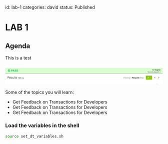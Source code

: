 id: lab-1
categories: david
status: Published

# LAB 1

## Agenda

This is a test

![This](img/agenda.png)

Some of the topics you will learn:
- Get Feedback on Transactions for Developers
- Get Feedback on Transactions for Developers
- Get Feedback on Transactions for Developers

### Load the variables in the shell
```bash
source set_dt_variables.sh
```

